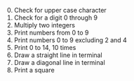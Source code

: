 0. Check for upper case character
1. Check for a digit 0 through 9
2. Multiply two integers
3. Print numbers from 0 to 9
4. Print numbers 0 to 9 excluding 2 and 4
5. Print 0 to 14, 10 times
6. Draw a straight line in terminal
7. Draw a diagonal line in terminal
8. Print a square
